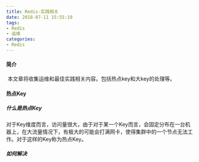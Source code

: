```yaml
---
title: Redis-实践相关
date: 2018-07-11 15:55:19
tags:
- Redis
- 运维
categories:
- Redis
---
```


#### 简介

​	本文章将收集运维和最佳实践相关内容。包括热点key和大key的处理等。

#### 热点Key

##### 什么是热点Key

对于Key维度而言，访问量很大，由于对于某一个Key而言，会固定分布在一台机器上，在大流量情况下，有极大的可能会打满网卡，使得集群中的一个节点无法工作。对于这样的Key称为热点Key。

##### 如何解决





